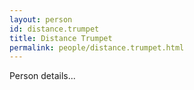 ```yaml
---
layout: person
id: distance.trumpet
title: Distance Trumpet
permalink: people/distance.trumpet.html
---
```


Person details...